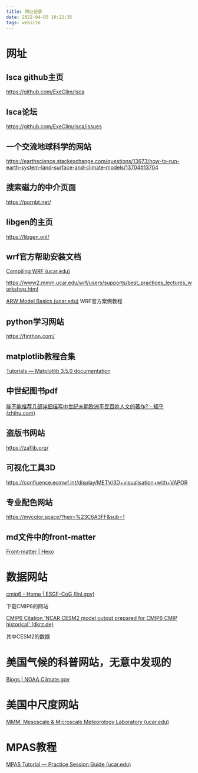 ```yaml
---
title: 网址记录
date: 2022-04-05 10:22:35
tags: website
---
```


# 网址

## Isca github主页

https://github.com/ExeClim/Isca

## Isca论坛

https://github.com/ExeClim/Isca/issues



## 一个交流地球科学的网站

https://earthscience.stackexchange.com/questions/13673/how-to-run-earth-system-land-surface-and-climate-models/13704#13704



## 搜索磁力的中介页面

https://pornbt.net/



## libgen的主页

https://libgen.onl/



## wrf官方帮助安装文档

[Compiling WRF (ucar.edu)](https://www2.mmm.ucar.edu/wrf/OnLineTutorial/compilation_tutorial.php?spm=a2c6h.12873639.0.0.3a096c09JaF6G9)

https://www2.mmm.ucar.edu/wrf/users/supports/best_practices_lectures_workshop.html

[ARW Model Basics (ucar.edu)](https://www2.mmm.ucar.edu/wrf/OnLineTutorial/Basics/index.php) WRF官方案例教程



## python学习网站

https://finthon.com/



## matplotlib教程合集

[Tutorials — Matplotlib 3.5.0 documentation](https://matplotlib.org/stable/tutorials/)



## 中世纪图书pdf

[能不能推荐几部详细描写中世纪末期欧洲平民百姓人文的著作? - 知乎 (zhihu.com)](https://www.zhihu.com/question/504191428)



## 盗版书网站

https://za1lib.org/



## 可视化工具3D

https://confluence.ecmwf.int/display/METV/3D+visualisation+with+VAPOR



## 专业配色网站

https://mycolor.space/?hex=%23C6A3FF&sub=1



## md文件中的front-matter

[Front-matter | Hexo](https://hexo.io/zh-cn/docs/front-matter)



# 数据网站

[cmip6 - Home | ESGF-CoG (llnl.gov)](https://esgf-node.llnl.gov/projects/cmip6/)

下载CMIP6的网站

[CMIP6 Citation 'NCAR CESM2 model output prepared for CMIP6 CMIP historical' (dkrz.de)](https://cera-www.dkrz.de/WDCC/ui/cerasearch/cmip6?input=CMIP6.CMIP.NCAR.CESM2.historical)

其中CESM2的数据



# 美国气候的科普网站，无意中发现的

[Blogs | NOAA Climate.gov](https://www.climate.gov/news-features/blogs)



# 美国中尺度网站

[MMM: Mesoscale & Microscale Meteorology Laboratory (ucar.edu)](https://www.mmm.ucar.edu/)



# MPAS教程

[MPAS Tutorial — Practice Session Guide (ucar.edu)](https://www2.mmm.ucar.edu/projects/mpas/tutorial/Boulder2019/index.html)
